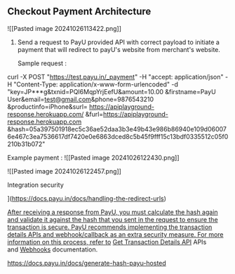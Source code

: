 ## Checkout Payment Architecture

![[Pasted image 20241026113422.png]]

1. Send a request to PayU provided API with correct payload to initiate a payment that will redirect to payU's website from merchant's website.
   
   Sample request :

curl -X POST "https://test.payu.in/_payment" -H "accept: application/json" -H "Content-Type: application/x-www-form-urlencoded" -d "key=JP***g&txnid=PQI6MqpYrjEefU&amount=10.00 &firstname=PayU User&email=test@gmail.com&phone=9876543210 &productinfo=iPhone&surl= https://apiplayground-response.herokuapp.com/ &furl=https://apiplayground-response.herokuapp.com &hash=05a397501918ec5c36ae52daa3b3e49b43e986b86940e109d060076e467c3ea7536617df7420e0e6863dced8c5b45f9fff15c13bdf0335512c05f0210b31b072"

Example payment :
![[Pasted image 20241026122430.png]]

![[Pasted image 20241026122457.png]]


Integration security

](https://docs.payu.in/docs/handling-the-redirect-urls)[](https://docs.payu.in/docs/integrate-with-payu-hosted-checkout#integration-security)

[After receiving a response from PayU, you must calculate the hash again and validate it against the hash that you sent in the request to ensure the transaction is secure. PayU recommends implementing the transaction details APIs and webhook/callback as an extra security measure. For more information on this process, refer to](https://docs.payu.in/docs/handling-the-redirect-urls) [Get Transaction Details API](https://docs.payu.in/reference/get_transaction_details_api) APIs and [Webhooks](https://docs.payu.in/docs/webhooks) documentation.

https://docs.payu.in/docs/generate-hash-payu-hosted